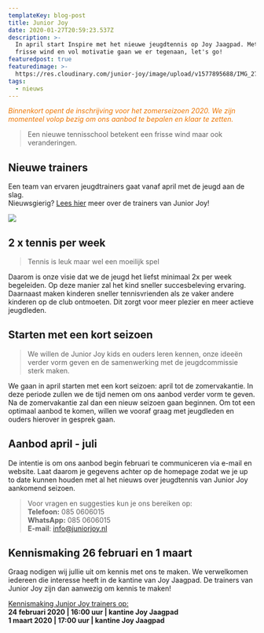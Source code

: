 ```yaml
---
templateKey: blog-post
title: Junior Joy
date: 2020-01-27T20:59:23.537Z
description: >-
  In april start Inspire met het nieuwe jeugdtennis op Joy Jaagpad. Met een
  frisse wind en vol motivatie gaan we er tegenaan, let's go!
featuredpost: true
featuredimage: >-
  https://res.cloudinary.com/junior-joy/image/upload/v1577895688/IMG_2749_pubc5h.jpg
tags:
  - nieuws
---
```

<font color = "#ee7501"><i>

Binnenkort opent de inschrijving voor het zomerseizoen 2020. We zijn momenteel volop bezig om ons aanbod te bepalen en klaar te zetten.  </i></font>

> Een nieuwe tennisschool betekent een frisse wind maar ook veranderingen. 

## **Nieuwe trainers**

Een team van ervaren jeugdtrainers gaat vanaf april met de jeugd aan de slag. \
Nieuwsgierig? [Lees hier](https://juniorjoy.nl/trainers) meer over de trainers van Junior Joy! 

![](https://res.cloudinary.com/junior-joy/image/upload/c_scale,w_267/v1580156277/blog/de_trainers_dbxa9l.png)

## 2 x tennis per week

> Tennis is leuk maar wel een moeilijk spel

Daarom is onze visie dat we de jeugd het liefst minimaal 2x per week begeleiden. Op deze manier zal het kind sneller succesbeleving ervaring. Daarnaast maken kinderen sneller tennisvrienden als ze vaker andere kinderen op de club ontmoeten. Dit zorgt voor meer plezier en meer actieve jeugdleden.

## Starten met een kort seizoen

> We willen de Junior Joy kids en ouders leren kennen, onze ideeën verder vorm geven en de samenwerking met de jeugdcommissie sterk maken. 

We gaan in april starten met een kort seizoen: april tot de zomervakantie. In deze periode zullen we de tijd nemen om ons aanbod verder vorm te geven. Na de zomervakantie zal dan een nieuw seizoen gaan beginnen. Om tot een optimaal aanbod te komen, willen we vooraf graag met jeugdleden en ouders hierover in gesprek gaan.

## Aanbod april - juli

De intentie is om ons aanbod begin februari te communiceren via e-mail en website. Laat daarom je gegevens achter op de homepage zodat we je up to date kunnen houden met al het nieuws over jeugdtennis van Junior Joy aankomend seizoen.

> Voor vragen en suggesties kun je ons bereiken op:\
> **Telefoon:**        085 0606015 \
> **WhatsApp:**     085 0606015\
> **E-mail**:            info@juniorjoy.nl

## Kennismaking 26 februari en 1 maart

Graag nodigen wij jullie uit om kennis met ons te maken. We verwelkomen iedereen die interesse heeft in de kantine van Joy Jaagpad. De trainers van Junior Joy zijn dan aanwezig om kennis te maken!

<u>Kennismaking Junior Joy trainers op:</u>\
**24 februari 2020 | 16:00 uur | kantine Joy Jaagpad** \
**1 maart 2020 | 17:00 uur | kantine Joy Jaagpad**
